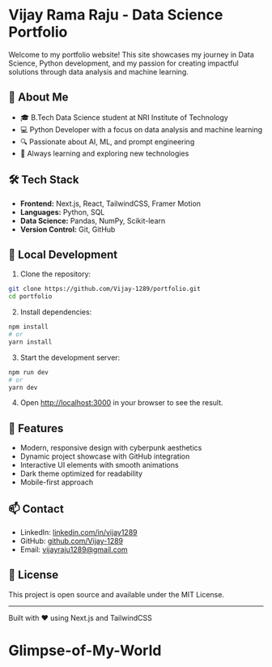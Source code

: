 # Vijay Rama Raju - Data Science Portfolio

Welcome to my portfolio website! This site showcases my journey in Data Science, Python development, and my passion for creating impactful solutions through data analysis and machine learning.

## 🚀 About Me

- 🎓 B.Tech Data Science student at NRI Institute of Technology
- 💻 Python Developer with a focus on data analysis and machine learning
- 🔍 Passionate about AI, ML, and prompt engineering
- 🌱 Always learning and exploring new technologies

## 🛠️ Tech Stack

- **Frontend:** Next.js, React, TailwindCSS, Framer Motion
- **Languages:** Python, SQL
- **Data Science:** Pandas, NumPy, Scikit-learn
- **Version Control:** Git, GitHub

## 🔧 Local Development

1. Clone the repository:
```bash
git clone https://github.com/Vijay-1289/portfolio.git
cd portfolio
```

2. Install dependencies:
```bash
npm install
# or
yarn install
```

3. Start the development server:
```bash
npm run dev
# or
yarn dev
```

4. Open [http://localhost:3000](http://localhost:3000) in your browser to see the result.

## 🎨 Features

- Modern, responsive design with cyberpunk aesthetics
- Dynamic project showcase with GitHub integration
- Interactive UI elements with smooth animations
- Dark theme optimized for readability
- Mobile-first approach

## 📫 Contact

- LinkedIn: [linkedin.com/in/vijay1289](https://linkedin.com/in/vijay1289)
- GitHub: [github.com/Vijay-1289](https://github.com/Vijay-1289)
- Email: vijayraju1289@gmail.com

## 📝 License

This project is open source and available under the MIT License.

---

Built with ❤️ using Next.js and TailwindCSS
# Glimpse-of-My-World
